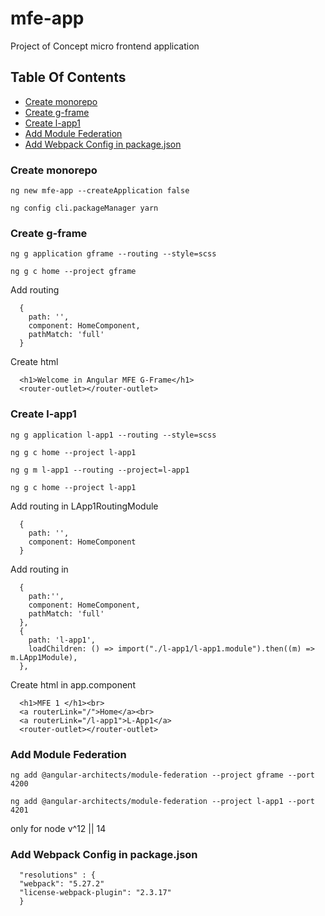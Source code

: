 # mfe-app

Project of Concept micro frontend application 

## Table Of Contents

* [Create monorepo](#create-monorepo)
* [Create g-frame](#create-gframe)
* [Create l-app1](#create-lapp1)
* [Add Module Federation](#add-mod-fed)
* [Add Webpack Config in package.json](#add-webpack-config-in-packagejson)
### Create monorepo <a name="create-monorepo"></a>
  `ng new mfe-app --createApplication false`
  
  `ng config cli.packageManager yarn`

### Create g-frame <a name="create-gframe"></a>
  `ng g application gframe --routing --style=scss`
  
  `ng g c home --project gframe`

Add routing
  ```json5
    {
      path: '',
      component: HomeComponent,
      pathMatch: 'full'
    }
  ```

Create html
  ```angular2html
    <h1>Welcome in Angular MFE G-Frame</h1>
    <router-outlet></router-outlet>
  ```

### Create l-app1 <a name="create-lapp1"></a>
  `ng g application l-app1 --routing --style=scss`
  
  `ng g c home --project l-app1` 
  
  `ng g m l-app1 --routing --project=l-app1`
  
  `ng g c home --project l-app1`

Add routing in LApp1RoutingModule 
  ```json5
    {
      path: '',
      component: HomeComponent
    }
  ```
  
Add routing in 
  ```json5
    {
      path:'',
      component: HomeComponent,
      pathMatch: 'full'
    },
    {
      path: 'l-app1',
      loadChildren: () => import("./l-app1/l-app1.module").then((m) => m.LApp1Module),
    },
  ```

Create html in app.component
  ```angular2html
    <h1>MFE 1 </h1><br>
    <a routerLink="/">Home</a><br>
    <a routerLink="/l-app1">L-App1</a>
    <router-outlet></router-outlet>
  ```

### Add Module Federation <a name="add-mod-fed"></a>
  `ng add @angular-architects/module-federation --project gframe --port 4200` 
  
  `ng add @angular-architects/module-federation --project l-app1 --port 4201`   
  
  only for node v^12 || 14
  
### Add Webpack Config in package.json <a name="add-webpack-config-in-packagejson"></a>
  ```json5
    "resolutions" : {
    "webpack": "5.27.2"
    "license-webpack-plugin": "2.3.17"
    }
  ```
  
